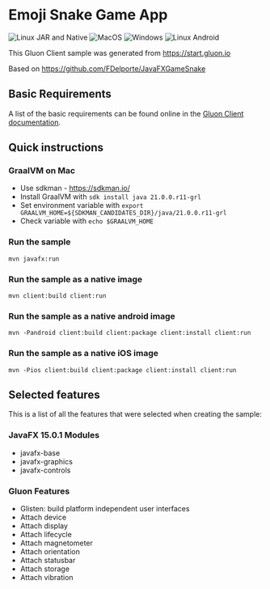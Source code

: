 # Emoji Snake Game App

![Linux JAR and Native](https://github.com/FDelporte/JavaFXGameSnakeApp/workflows/Linux%20JAR%20and%20Native/badge.svg)
![MacOS](https://github.com/FDelporte/JavaFXGameSnakeApp/workflows/MacOS/badge.svg)
![Windows](https://github.com/FDelporte/JavaFXGameSnakeApp/workflows/Windows/badge.svg)
![Linux Android](https://github.com/FDelporte/JavaFXGameSnakeApp/workflows/Linux%20Android/badge.svg)

This Gluon Client sample was generated from https://start.gluon.io

Based on https://github.com/FDelporte/JavaFXGameSnake

## Basic Requirements

A list of the basic requirements can be found online in the [Gluon Client documentation](https://docs.gluonhq.com/client/#_requirements).

## Quick instructions
 
### GraalVM on Mac

* Use sdkman - https://sdkman.io/
* Install GraalVM with `sdk install java 21.0.0.r11-grl`
* Set environment variable with `export GRAALVM_HOME=${SDKMAN_CANDIDATES_DIR}/java/21.0.0.r11-grl`
* Check variable with `echo $GRAALVM_HOME`

### Run the sample

    mvn javafx:run

### Run the sample as a native image

    mvn client:build client:run

### Run the sample as a native android image

    mvn -Pandroid client:build client:package client:install client:run

### Run the sample as a native iOS image

    mvn -Pios client:build client:package client:install client:run

## Selected features

This is a list of all the features that were selected when creating the sample:

### JavaFX 15.0.1 Modules

 - javafx-base
 - javafx-graphics
 - javafx-controls

### Gluon Features

 - Glisten: build platform independent user interfaces
 - Attach device
 - Attach display
 - Attach lifecycle
 - Attach magnetometer
 - Attach orientation
 - Attach statusbar
 - Attach storage
 - Attach vibration
